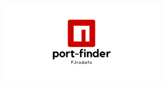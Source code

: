 <a href="https://www.npmjs.com/package/@fjrodafo/free-port">
    <picture>
        <source media="(prefers-color-scheme: dark)" srcset="https://raw.githubusercontent.com/FJrodafo/free-port/main/Assets/Banner/Dark.png">
        <img alt="free-port" src="https://raw.githubusercontent.com/FJrodafo/free-port/main/Assets/Banner/Light.png">
    </picture>
</a>